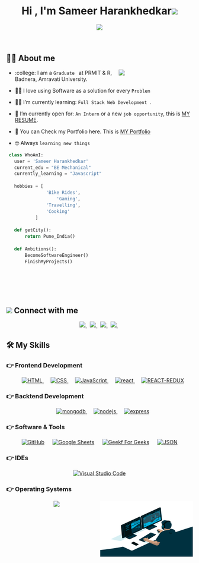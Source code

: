 


<h1 align="center">Hi , I'm Sameer Harankhedkar<img src="https://media.giphy.com/media/hvRJCLFzcasrR4ia7z/giphy.gif" width="35"></h1>
<p align="center">
  <a href="https://github.com/DenverCoder1/readme-typing-svg"><img src="https://readme-typing-svg.herokuapp.com?lines=learning+Full+Stack+Web+Development+at+Masai+School;Competitive+Programmer;DS%20%7C%20Algorithms%20%7C%20OOP%20;Always%20learning%20new%20things&center=true&width=1000&height=100"></a>
</p>


<br>




## :sassy_man:  About me
<img src="https://website-crimea.ru/wp-content/uploads/github/message.gif" width="200px" align="right">

- :college: I am a `Graduate ` at PRMIT & R, Badnera, Amravati University.
- :technologist: I love using Software as a solution for every `Problem`

- :student: I’m currently learning: `Full Stack Web Development `.
- :thinking: I’m currently open for: `An Intern` or a new `job opportunity`, this is [MY RESUME](https://drive.google.com/file/d/1PlVUuZMbesFHDtXLVPBw5qi61Usexoxn/view?usp=sharing).
-  :thinking: You can Check my Portfolio here. This is [MY Portfolio](https://my-portfolio-sameerah2710.vercel.app/)
- :nerd_face: Always `learning new things`

 ```python
  class WhoAmI:
    user = 'Sameer Harankhedkar'
	current_edu = "BE Mechanical"
    currently_learning = "Javascript"
   
	hobbies = [
				'Bike Rides',
        			'Gaming',
				'Travelling',
				'Cooking'
			]
	
	def getCity():
		return Pune_India()
	
	def Ambitions():
		BecomeSoftwareEngineer()
		FinishMyProjects()
	
 ```
<br>

<br>
<br>

## <img src="https://media.giphy.com/media/iY8CRBdQXODJSCERIr/giphy.gif" width="30px"> Connect with me


<p align="center">
  <a href="https://www.linkedin.com/in/sameer-harankhedkar/">
   <img src="https://img.icons8.com/color/48/000000/linkedin.png" width="3.5%"/>
    </a><span>&nbsp;</span>
  <a href="https://www.instagram.com/sam_2710/">
    <img src="https://img.icons8.com/fluent/48/000000/instagram-new.png" width="3.5%"/>
  </a><span>&nbsp;</span>
  <a href="mailto:sameerah2710@gmail.com">
    <img src="https://img.icons8.com/fluent/48/000000/gmail.png" width="3.5%"/>
  </a><span>&nbsp;</span>
  <a href="https://github.com/sameerah2710">
    <img src="https://img.icons8.com/fluent/48/000000/github.png" width="3.5%"/>
  </a><span>&nbsp;</span>
</p>












## 🛠️ My Skills





### 👉 Frontend Development
<p align="center"> 
  &emsp; 
  <a href="https://www.w3.org/html/" target="_blank"> 
   <img alt="HTML" src="https://img.shields.io/badge/HTML5%20-%23E34F26.svg?style=plastic&logo=html5&logoColor=white">
  </a>   
  &emsp;
  <a href="https://www.w3schools.com/css/" target="_blank">
    <img alt="CSS" src="https://img.shields.io/badge/CSS%20-%231572B6.svg?style=plastic&logo=css3&logoColor=white">
  </a> 
	 &emsp;
    <a href="https://developer.mozilla.org/en-US/docs/Web/JavaScript" target="_blank"> 
     <img alt="JavaScript" src="https://img.shields.io/badge/JavaScript%20-%23F7DF1E.svg?style=plastic&logo=javascript&logoColor=black">
   </a>
	 &emsp;
    <a href="https://developer.mozilla.org/react" target="_blank"> 
     <img alt="react" src="https://img.shields.io/badge/-ReactJs-61DAFB?logo=react&logoColor=black">
   </a>
	&emsp; 
  <a href="https://react-redux.js.org/" target="_blank"> 
   <img alt="REACT-REDUX" src="https://img.shields.io/badge/react-redux%20-%23E34F26.svg?style=plastic&logo=react-redux&logoColor=white">
  </a> 
</p>


### 👉 Backtend Development
<p align="center"> 
  &emsp; 
  <a href="https://www.mongodb.com/docs/" target="_blank"> 
   <img alt="mongodb" src="https://img.shields.io/badge/MongoDB%20-%2334A853.svg?style=plastic&logo=mongodb&logoColor=white">
  </a>   
  &emsp;
  <a href="https://nodejs.org/en/docs/" target="_blank">
    <img alt="nodejs" src="https://img.shields.io/badge/Node_JS%20-%2334A853.svg?style=plastic&logo=Node-js&logoColor=white">
  </a> 
  &emsp;
    <a href="https://devdocs.io/express/" target="_blank"> 
     <img alt="express" src="https://img.shields.io/badge/express%20-%23000000?style=plastic?logo=express&logoColor=white">
   </a>
</p>
  
 ### 👉 Software & Tools
 
<p align="center">
  &emsp;
    <a href="#"><img alt="GitHub" src="https://img.shields.io/badge/github-%23181717.svg?style=plastic&logo=github&logoColor=white"></a>
  &emsp;
    <a href="#"><img alt="Google Sheets" src="https://img.shields.io/badge/Google%20Sheets%20-%2334A853.svg?style=plastic&logo=google%20sheets&logoColor=white"></a>
  &emsp;
    <a href="#"><img alt="Geekf For Geeks" src="https://img.shields.io/badge/geeksforgeeks-%230F9D58.svg?style=plastic&logo=geeksforgeeks&logoColor=white"></a>
  &emsp;
    <a href="#"><img alt="JSON" img src="https://img.shields.io/badge/json-%23000000.svg?style=plastic&logo=json&logoColor=white"></a>
  &emsp;

</p>

 ### 👉 IDEs
 
<p align="center">
  &emsp;
  <a href="#"><img alt="Visual Studio Code" src="https://img.shields.io/badge/Visual%20Studio%20Code-0078d7.svg?style=plastic&logo=visual-studio-code&logoColor=white"></a>
  &emsp;


 ### 👉 Operating Systems
 
<p align="center">
  &emsp;
    <a href="#"><img src="https://img.shields.io/badge/Windows-0078D6?style=plastic&logo=windows&logoColor=white">
	 <img align="right" alt="GIF" src="https://github.com/manojuppala/manojuppala/blob/master/assets/code.gif?raw=true" width="250" height="150" /></a>
	
	

</p>

<br/>


